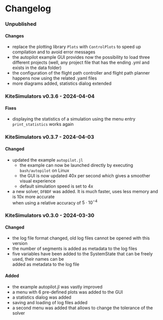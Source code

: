 # Changelog

### Unpublished
#### Changes
- replace the plotting library `Plots` with `ControlPlots` to speed up compilation and to avoid error messages
- the autopilot example GUI provides now the possibility to load three different projects (well, any project file that has the ending .yml and exists in the data folder)
- the configuration of the flight path controller and flight path planner happens now using the related .yaml files
- more diagrams added, statistics dialog extended

### KiteSimulators v0.3.6 - 2024-04-04
#### Fixes
- displaying the statistics of a simulation using the menu entry `print_statistics` works again

### KiteSimulators v0.3.7 - 2024-04-03
#### Changed
- updated the example `autopilot.jl`  
  - the example can now be launched directly by executing `bash/autopilot` on Linux  
  - the GUI is now updated 40x per second which gives a smoother visual experience
  - default simulation speed is set to 4x
- a new solver, `DFBDF` was added. It is much faster, uses less memory and is 10x more accurate  
  when using a relative accuracy of $5 \cdot 10^{-4}$

### KiteSimulators v0.3.0 - 2024-03-30
#### Changed
- the log file format changed, old log files cannot be opened with this version
- the number of segments is added as metadata to the log files
- five variables have been added to the SystemState that can be freely used, their names can be  
  added as metadata to the log file

#### Added
- the example autopilot.jl was vastly improved
- a menu with 6 pre-defined plots was added to the GUI
- a statistics dialog was added
- saving and loading of log files added
- a second menu was added that allows to change the tolerance of the solver
